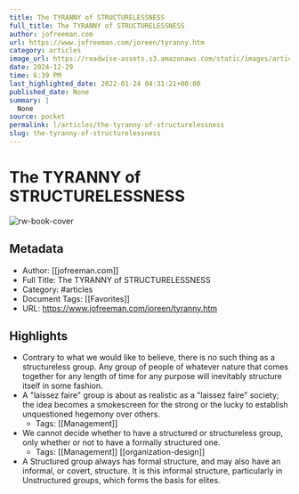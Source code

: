```yaml
---
title: The TYRANNY of STRUCTURELESSNESS
full_title: The TYRANNY of STRUCTURELESSNESS
author: jofreeman.com
url: https://www.jofreeman.com/joreen/tyranny.htm
category: articles
image_url: https://readwise-assets.s3.amazonaws.com/static/images/article1.be68295a7e40.png
date: 2024-12-29
time: 6:39 PM
last_highlighted_date: 2022-01-24 04:31:21+00:00
published_date: None
summary: |
  None
source: pocket
permalink: l/articles/the-tyranny-of-structurelessness
slug: the-tyranny-of-structurelessness
---
```

# The TYRANNY of STRUCTURELESSNESS

![rw-book-cover](https://readwise-assets.s3.amazonaws.com/static/images/article1.be68295a7e40.png)

## Metadata
- Author: [[jofreeman.com]]
- Full Title: The TYRANNY of STRUCTURELESSNESS
- Category: #articles
- Document Tags: [[Favorites]] 
- URL: https://www.jofreeman.com/joreen/tyranny.htm

## Highlights
- Contrary to what we would like to believe, there is no such thing as a structureless group. Any group of people of whatever nature that comes together for any length of time for any purpose will inevitably structure itself in some fashion.
- A "laissez faire" group is about as realistic as a "laissez faire" society; the idea becomes a smokescreen for the strong or the lucky to establish unquestioned hegemony over others.
    - Tags: [[Management]] 
- We cannot decide whether to have a structured or structureless group, only whether or not to have a formally structured one.
    - Tags: [[Management]] [[organization-design]] 
- A Structured group always has formal structure, and may also have an informal, or covert, structure. It is this informal structure, particularly in Unstructured groups, which forms the basis for elites.


